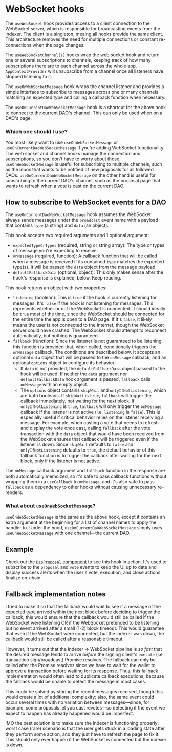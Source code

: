 # WebSocket hooks

The `useWebSocket` hook provides access to a client connection to the WebSocket
server, which is responsible for broadcasting events from the indexer. The
client is a singleton, meaing all hooks provide the same client. This
architecture removes the need for multiple connections or constant
re-connections when the page changes.

The `useWebSocketChannel(s)` hooks wrap the web socket hook and return one or
several subscriptions to channels, keeping track of how many subscriptions there
are to each channel across the whole app. `AppContextProvider` will unsubscribe
from a channel once all listeners have stopped listening to it.

The `useOnWebSocketMessage` hook wraps the channel listener and provides a
simple interface to subscribe to messages across one or many channels matching
an expected type and calling a callback function when necessary.

The `useOnCurrentDaoWebSocketMessage` hook is a shortcut for the above hook to
connect to the current DAO's channel. This can only be used when on a DAO's
page.

### Which one should I use?

You most likely want to use `useOnWebSocketMessage` or
`useOnCurrentDaoWebSocketMessage` if you're adding WebSocket functionality. The
web socket and channel hooks manage the connection and subscriptions, so you
don't have to worry about those. `useOnWebSocketMessage` is useful for
subscribing to multiple channels, such as the inbox that wants to be notified of
new proposals for all followed DAOs. `useOnCurrentDaoWebSocketMessage` on the
other hand is useful for subscribing to the current DAO's channel, such as the
proposal page that wants to refresh when a vote is cast on the current DAO.

## How to subscribe to WebSocket events for a DAO

The `useOnCurrentDaoWebSocketMessage` hook assumes the WebSocket always sends
messages under the `broadcast` event name with a payload that contains `type` (a
string) and `data` (an object).

This hook accepts two required arguments and 1 optional argument:

- `expectedTypeOrTypes` (required, string or string array): The type or types of
  message you're expecting to receive.
- `onMessage` (required, function): A callback function that will be called when
  a message is received if its contained `type` matches the expected type(s). It
  will be passed the `data` object from the message payload.
- `defaultFallbackData` (optional, object): This only makes sense after the
  hook's response is explained, below. Keep reading.

This hook returns an object with two properties:

- `listening` (boolean): This is `true` if the hook is currently listening for
  messages. It's `false` if the hook is not listening for messages. This
  represents whether or not the WebSocket is connected. It should ideally be
  `true` most of the time, since the WebSocket should be connected for the
  entire time the app is open to a DAO page. If it's `false`, it likely means
  the user is not connected to the Internet, though the WebSocket server could
  have crashed. The WebSocket should attempt to reconnect automatically, but
  nothing is guaranteed.
- `fallback` (function): Since the listener is not guaranteed to be listening,
  this function is provided that, when called, conditionally triggers the
  `onMessage` callback. The conditions are described below. It accepts an
  optional `data` object that will be passed to the `onMessage` callback, and an
  optional `options` object to configure its behavior.
  - If `data` is not provided, the `defaultFallbackData` object passed to the
    hook will be used. If neither the `data` argument nor `defaultFallbackData`
    hook argument is passed, `fallback` calls `onMessage` with an empty object.
  - The `options` object contains `skipWait` and `onlyIfNotListening`, which are
    both booleans. If `skipWait` is `true`, `fallback` will trigger the callback
    immediately, not waiting for the next block. If `onlyIfNotListening` is
    `true`, `fallback` will only trigger the `onMessage` callback if the
    listener is not active (i.e. `listening` is `false`). This is especially
    useful if critical behavior relies on the listener receiving a message. For
    example, when casting a vote that needs to refresh and display the vote once
    cast, calling `fallback` after the vote transaction with the `data` object
    that would have been received from the WebSocket ensures that callback will
    be triggered even if the listener is down. Since `skipWait` defaults to
    `false` and `onlyIfNotListening` defaults to `true`, the default behavior of
    this fallback function is to trigger the callback after waiting for the next
    block, only if the listener is not active.

The `onMessage` callback argument and `fallback` function in the response are
both automatically memoized, so it's safe to pass callback functions without
wrapping them in a `useCallback` to `onMessage`, and it's also safe to pass
`fallback` as a dependency to other hooks without causing unnecessary
re-renders.

### What about `useOnWebSocketMessage`?

`useOnWebSocketMessage` is the same as the above hook, except it contains an
extra argument at the beginning for a list of channel names to apply the handler
to. Under the hood, `useOnCurrentDaoWebSocketMessage` simply uses
`useOnWebSocketMessage` with one channel—the current DAO.

## Example

Check out the [`DaoProposal` component](../components/dao/DaoProposal.tsx) to
see this hook in action. It's used to subscribe to the `proposal` and `vote`
events to keep the UI up to date and display success alerts when the user's
vote, execution, and close actions finalize on-chain.

## Fallback implementation notes

I tried to make it so that the fallback would wait to see if a message of the
expected type arrived within the next block before deciding to trigger the
callback; this would ensure that the callback would still be called if the
WebSocket were listening OR if the WebSocket pretended to be listening but no
event arrived after a small (1-2) block timeout. This would guarantee that even
if the WebSocket were connected, but the indexer was down, the callback would
still be called after a reasonable timeout.

However, it turns out that the indexer => WebSocket pipeline is _so fast_ that
the desired message tends to arrive _before_ the signing client's `execute`
(i.e. transaction sign/broadcast) Promise resolves. The fallback can only be
called after the Promise resolves since we have to wait for the wallet to
approve a transaction before waiting for its response. Thus, this fallback
implementation would often lead to duplicate callback executions, because the
fallback would be unable to detect the message in most cases.

This could be solved by storing the recent messages received, though this would
create a lot of additional complexity; also, the same event could occur several
times with no variation between messages—since, for example, some proposals let
you cast revotes—so detecting if the event we expect to happen has already
happened would be imperfect.

IMO the best solution is to make sure the indexer is functioning properly; worst
case (rare) scenario is that the user gets stuck in a loading state after they
perform some action, and they just have to refresh the page to fix it. This
should only ever happen if the WebSocket is connected but the indexer is down.
